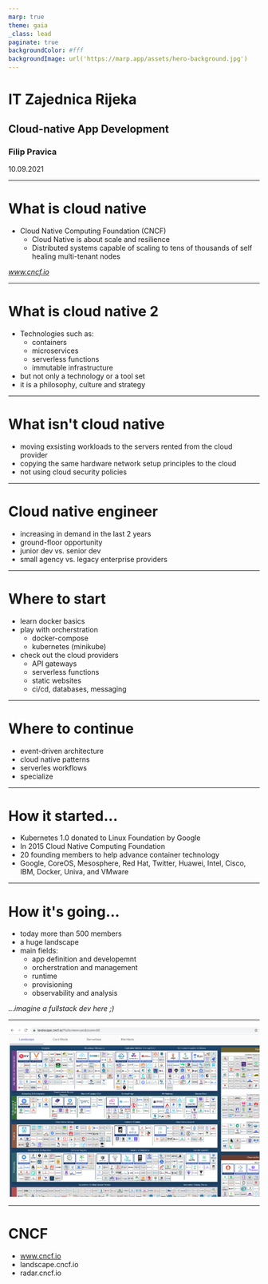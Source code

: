 ```yaml
---
marp: true
theme: gaia
_class: lead
paginate: true
backgroundColor: #fff
backgroundImage: url('https://marp.app/assets/hero-background.jpg')
---
```


# IT Zajednica Rijeka
## Cloud-native App Development
### Filip Pravica
10.09.2021

---
# What is cloud native
- Cloud Native Computing Foundation (CNCF) 
  - Cloud Native is about scale and resilience
  - Distributed systems capable of scaling to tens of thousands of self healing multi-tenant nodes

_www.cncf.io_

---
# What is cloud native 2
- Technologies such as:
  -  containers
  -  microservices 
  -  serverless functions
  -  immutable infrastructure
- but not only a technology or a tool set
- it is a philosophy, culture and strategy

---
# What isn't cloud native
- moving exsisting workloads to the servers rented from the cloud provider
- copying the same hardware network setup principles to the cloud
- not using cloud security policies

---
# Cloud native engineer
- increasing in demand in the last 2 years
- ground-floor opportunity
- junior dev vs. senior dev
- small agency vs. legacy enterprise providers

---
# Where to start
- learn docker basics
- play with orcherstration
  - docker-compose
  - kubernetes (minikube)
- check out the cloud providers
  - API gateways
  - serverless functions
  - static websites
  - ci/cd, databases, messaging

---
# Where to continue
- event-driven architecture
- cloud native patterns
- serverles workflows
- specialize 

---
# How it started...
- Kubernetes 1.0 donated to Linux Foundation by Google
- In 2015 Cloud Native Computing Foundation
- 20 founding members to help advance container technology
-  Google, CoreOS, Mesosphere, Red Hat, Twitter, Huawei, Intel, Cisco, IBM, Docker, Univa, and VMware

---
# How it's going...
- today more than 500 members
- a huge landscape
- main fields:
  - app definition and developemnt
  - orcherstration and management
  - runtime
  - provisioning
  - observability and analysis

_...imagine a fullstack dev here ;)_

---
  ![center bg](cncf-landscape.png)

---
# CNCF 
- www.cncf.io
- landscape.cncf.io
- radar.cncf.io

